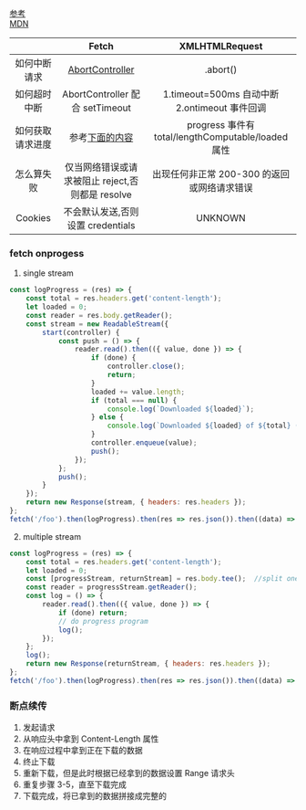 [参考](https://segmentfault.com/a/1190000021367378)<br/>
[MDN](https://developer.mozilla.org/zh-CN/docs/Web/API/Fetch_API/Using_Fetch)

|                  |                                        Fetch                                        |                   XMLHTMLRequest                   |
| :--------------: | :---------------------------------------------------------------------------------: | :------------------------------------------------: |
|   如何中断请求   | [AbortController](https://developer.mozilla.org/zh-CN/docs/Web/API/AbortController) |                      .abort()                      |
|   如何超时中断   |                           AbortController 配合 setTimeout                           | 1.timeout=500ms 自动中断<br/>2.ontimeout 事件回调  |
| 如何获取请求进度 |                        参考[下面的内容](###fetch-onprogess)                         | progress 事件有 total/lengthComputable/loaded 属性 |
|    怎么算失败    |                  仅当网络错误或请求被阻止 reject,否则都是 resolve                   |    出现任何非正常 200-300 的返回或网络请求错误     |
|     Cookies      |                          不会默认发送,否则设置 credentials                          |                      UNKNOWN                       |

### fetch onprogess

1. single stream

```js
const logProgress = (res) => {
    const total = res.headers.get('content-length');
    let loaded = 0;
    const reader = res.body.getReader();
    const stream = new ReadableStream({
        start(controller) {
            const push = () => {
                reader.read().then(({ value, done }) => {
                    if (done) {
                        controller.close();
                        return;
                    }
                    loaded += value.length;
                    if (total === null) {
                        console.log(`Downloaded ${loaded}`);
                    } else {
                        console.log(`Downloaded ${loaded} of ${total} (${(loaded / total * 100).toFixed(2)}%)`);
                    }
                    controller.enqueue(value);
                    push();
                });
            };
            push();
        }
    });
    return new Response(stream, { headers: res.headers });
};
fetch('/foo').then(logProgress).then(res => res.json()).then((data) => { ... });
```

2. multiple stream

```js
const logProgress = (res) => {
    const total = res.headers.get('content-length');
    let loaded = 0;
    const [progressStream, returnStream] = res.body.tee();  //split one stream to mutiple
    const reader = progressStream.getReader();
    const log = () => {
        reader.read().then(({ value, done }) => {
            if (done) return;
            // do progress program
            log();
        });
    };
    log();
    return new Response(returnStream, { headers: res.headers });
};
fetch('/foo').then(logProgress).then(res => res.json()).then((data) => { ... });
```

### 断点续传

1. 发起请求
2. 从响应头中拿到 Content-Length 属性
3. 在响应过程中拿到正在下载的数据
4. 终止下载
5. 重新下载，但是此时根据已经拿到的数据设置 Range 请求头
6. 重复步骤 3-5，直至下载完成
7. 下载完成，将已拿到的数据拼接成完整的
